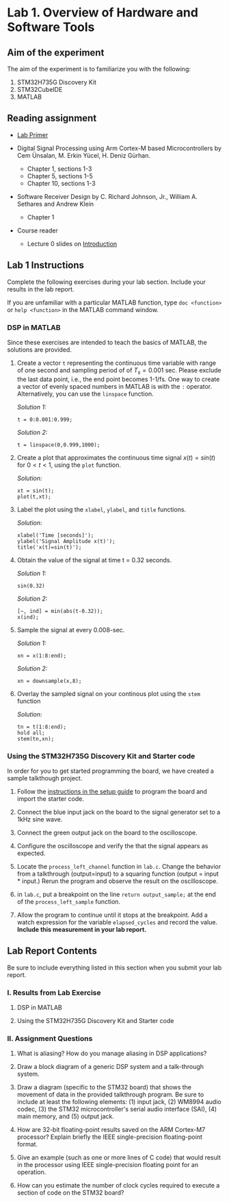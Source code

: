 # Lab 1. Overview of Hardware and Software Tools

## Aim of the experiment

The aim of the experiment is to familiarize you with the following:

1. STM32H735G Discovery Kit
2. STM32CubeIDE
3. MATLAB

## Reading assignment

* [Lab Primer][1]

* Digital Signal Processing using Arm Cortex-M based Microcontrollers by Cem Ünsalan, M. Erkin Yücel, H. Deniz Gürhan.
    * Chapter 1, sections 1-3
    * Chapter 5, sections 1-5
    * Chapter 10, sections 1-3

* Software Receiver Design by C. Richard Johnson, Jr., William A. Sethares and Andrew Klein
	* Chapter 1
	
* Course reader
	* Lecture 0 slides on [Introduction][3]

## Lab 1 Instructions

Complete the following exercises during your lab section. Include your results in the lab report.

If you are unfamiliar with a particular MATLAB function, type `doc <function>`  or `help <function>` in the MATLAB command window.

### DSP in MATLAB

Since these exercises are intended to teach the basics of MATLAB, the solutions are provided.

1.  Create a vector `t` representing the continuous time variable with range of one second and sampling period of of $T_s = 0.001$ sec. Please exclude the last data point, i.e., the end point becomes 1-1/fs. One way to create a vector of evenly spaced numbers in MATLAB is with the `:` operator. Alternatively, you can use the `linspace` function.

    *Solution 1:* 
    ```
    t = 0:0.001:0.999;
    ```
    *Solution 2:* 
    ```
    t = linspace(0,0.999,1000);
    ```

2.  Create a plot that approximates the continuous time signal $x(t)=sin(t)$ for $0 < t < 1$, using the `plot` function.

    *Solution:*
    ```
    xt = sin(t);
    plot(t,xt);
    ```

3.  Label the plot using the `xlabel`, `ylabel`, and `title` functions.

    *Solution:*
    ```
    xlabel('Time [seconds]');
    ylabel('Signal Amplitude x(t)');
    title('x(t)=sin(t)');
    ```

4.  Obtain the value of the signal at time t = 0.32 seconds.

    *Solution 1:*
    ```
    sin(0.32)
    ```

    *Solution 2:*
    ```
    [~, ind] = min(abs(t-0.32));
    x(ind);
    ```

5.  Sample the signal at every 0.008-sec.

    *Solution 1:* 
    ```
    xn = x(1:8:end);
    ```
    
    *Solution 2:* 
    ```
    xn = downsample(x,8);
    ```

6.  Overlay the sampled signal on your continous plot using the `stem` function

    *Solution:*
    ```
    tn = t(1:8:end);
    hold all;
    stem(tn,xn);
    ```
    
### Using the STM32H735G Discovery Kit and Starter code

In order for you to get started programming the board, we have created a sample talkthough project.

1. Follow the [instructions in the setup guide][4] to program the board and import the starter code.

2. Connect the blue input jack on the board to the signal generator set to a 1kHz sine wave.

3. Connect the green output jack on the board to the oscilloscope.

4. Configure the oscilloscope and verify the that the signal appears as expected.

5. Locate the `process_left_channel` function in `lab.c`. Change the behavior from a talkthrough (output=input) to a squaring function (output = input * input.) Rerun the program and observe the result on the oscilloscope.

6. in `lab.c`, put a breakpoint on the line `return output_sample;` at the end of the `process_left_sample` function. 

7. Allow the program to continue until it stops at the breakpoint. Add a watch expression for the variable `elapsed_cycles` and record the value. **Include this measurement in your lab report.**


## Lab Report Contents

Be sure to include everything listed in this section when you submit your lab report.

### I. Results from Lab Exercise

1. DSP in MATLAB

2. Using the STM32H735G Discovery Kit and Starter code

### II. Assignment Questions

1. What is aliasing? How do you manage aliasing in DSP applications?

2. Draw a block diagram of a generic DSP system and a talk-through system.

3. Draw a diagram (specific to the STM32 board) that shows the movement of data in the provided talkthrough program. Be sure to include at least the following elements: (1) input jack, (2) WM8994 audio codec, (3) the STM32 microcontroller's serial audio interface (SAI), (4) main memory, and (5) output jack.

3. How are 32-bit floating-point results saved on the ARM Cortex-M7 processor? Explain briefly the IEEE single-precision floating-point format.

4. Give an example (such as one or more lines of C code) that would result in the processor using IEEE single-precision floating point for an operation.

5. How can you estimate the number of clock cycles required to execute a section of code on the STM32 board?	

[1]:primer.md
[2]:https://www.arm.com/resources/ebook/digital-signal-processing
[3]:http://users.ece.utexas.edu/~bevans/courses/realtime/lectures/00_Introduction/lecture0.pptx
[4]:stm32h735g.md